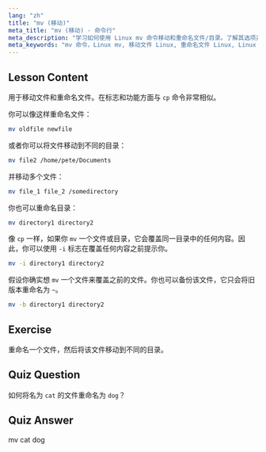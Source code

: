 ```yaml
---
lang: "zh"
title: "mv (移动)"
meta_title: "mv (移动) - 命令行"
meta_description: "学习如何使用 Linux mv 命令移动和重命名文件/目录。了解其选项并防止覆盖。开始你的 Linux 之旅！"
meta_keywords: "mv 命令，Linux mv, 移动文件 Linux, 重命名文件 Linux, Linux 教程，初学者，Linux 指南"
---
```


## Lesson Content

用于移动文件和重命名文件。在标志和功能方面与 `cp` 命令非常相似。

你可以像这样重命名文件：

```bash
mv oldfile newfile
```

或者你可以将文件移动到不同的目录：

```bash
mv file2 /home/pete/Documents
```

并移动多个文件：

```bash
mv file_1 file_2 /somedirectory
```

你也可以重命名目录：

```bash
mv directory1 directory2
```

像 `cp` 一样，如果你 `mv` 一个文件或目录，它会覆盖同一目录中的任何内容。因此，你可以使用 `-i` 标志在覆盖任何内容之前提示你。

```bash
mv -i directory1 directory2
```

假设你确实想 `mv` 一个文件来覆盖之前的文件。你也可以备份该文件，它只会将旧版本重命名为 `~`。

```bash
mv -b directory1 directory2
```

## Exercise

重命名一个文件，然后将该文件移动到不同的目录。

## Quiz Question

如何将名为 `cat` 的文件重命名为 `dog`？

## Quiz Answer

mv cat dog
